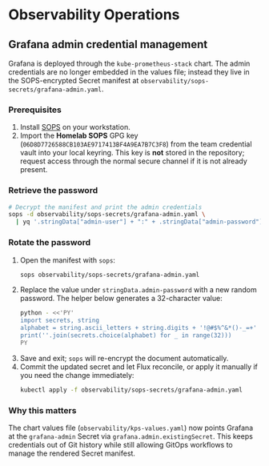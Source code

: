 # Observability Operations

## Grafana admin credential management

Grafana is deployed through the `kube-prometheus-stack` chart. The admin
credentials are no longer embedded in the values file; instead they live in the
SOPS-encrypted Secret manifest at
`observability/sops-secrets/grafana-admin.yaml`.

### Prerequisites

1. Install [SOPS](https://github.com/getsops/sops) on your workstation.
2. Import the **Homelab SOPS** GPG key (`06D8D7726588CB103AE9717413BF4A9EA7B7C3F8`)
   from the team credential vault into your local keyring. This key is **not**
   stored in the repository; request access through the normal secure channel if
   it is not already present.

### Retrieve the password

```bash
# Decrypt the manifest and print the admin credentials
sops -d observability/sops-secrets/grafana-admin.yaml \
  | yq '.stringData["admin-user"] + ":" + .stringData["admin-password"]' -r
```

### Rotate the password

1. Open the manifest with `sops`:
   ```bash
   sops observability/sops-secrets/grafana-admin.yaml
   ```
2. Replace the value under `stringData.admin-password` with a new random
   password. The helper below generates a 32-character value:
   ```bash
   python - <<'PY'
   import secrets, string
   alphabet = string.ascii_letters + string.digits + '!@#$%^&*()-_=+'
   print(''.join(secrets.choice(alphabet) for _ in range(32)))
   PY
   ```
3. Save and exit; `sops` will re-encrypt the document automatically.
4. Commit the updated secret and let Flux reconcile, or apply it manually if you
   need the change immediately:
   ```bash
   kubectl apply -f observability/sops-secrets/grafana-admin.yaml
   ```

### Why this matters

The chart values file (`observability/kps-values.yaml`) now points Grafana at the
`grafana-admin` Secret via `grafana.admin.existingSecret`. This keeps credentials
out of Git history while still allowing GitOps workflows to manage the rendered
Secret manifest.
